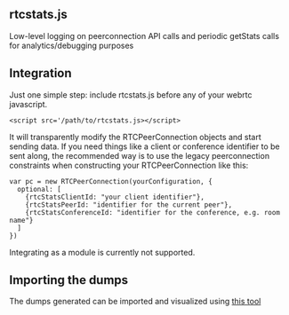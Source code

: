 ## rtcstats.js
Low-level logging on peerconnection API calls and periodic getStats calls for analytics/debugging purposes

## Integration
Just one simple step: include rtcstats.js before any of your webrtc javascript.
```
<script src='/path/to/rtcstats.js></script>
```
It will transparently modify the RTCPeerConnection objects and start sending data.
If you need things like a client or conference identifier to be sent along, the recommended way is to use the legacy peerconnection constraints when constructing your RTCPeerConnection like this:
```
var pc = new RTCPeerConnection(yourConfiguration, {
  optional: [
    {rtcStatsClientId: "your client identifier"},
    {rtcStatsPeerId: "identifier for the current peer"},
    {rtcStatsConferenceId: "identifier for the conference, e.g. room name"}
  ]
})
```

Integrating as a module is currently not supported.

## Importing the dumps
The dumps generated can be imported and visualized using [this tool](https://fippo.github.io/webrtc-dump-importer/rtcstats)
